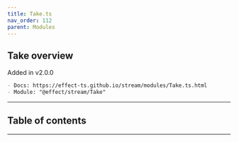 ```yaml
---
title: Take.ts
nav_order: 112
parent: Modules
---
```


## Take overview

Added in v2.0.0

```md
- Docs: https://effect-ts.github.io/stream/modules/Take.ts.html
- Module: "@effect/stream/Take"
```

---

<h2 class="text-delta">Table of contents</h2>

---

